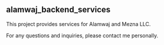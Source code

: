 ## alamwaj_backend_services
This project provides services for Alamwaj and Mezna LLC. 

For any questions and inquiries, please contact me personally. 
